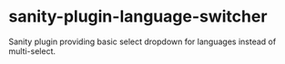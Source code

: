 # sanity-plugin-language-switcher

Sanity plugin providing basic select dropdown for languages instead of multi-select.
